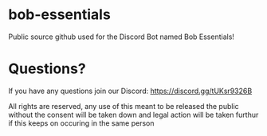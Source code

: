 # bob-essentials
Public source github used for the Discord Bot named Bob Essentials!

# Questions?
If you have any questions join our Discord: https://discord.gg/tUKsr9326B

All rights are reserved, any use of this meant to be released the public without the consent will be taken down and legal action will be taken furthur if this keeps on occuring in the same person
